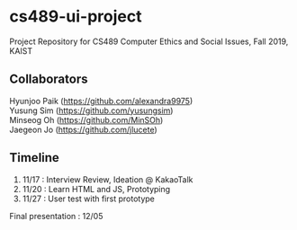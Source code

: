 # cs489-ui-project

Project Repository for CS489 Computer Ethics and Social Issues, Fall 2019, KAIST

## Collaborators

Hyunjoo Paik (https://github.com/alexandra9975)  
Yusung Sim (https://github.com/yusungsim)  
Minseog Oh (https://github.com/MinSOh)  
Jaegeon Jo (https://github.com/jlucete)  

## Timeline

1. 11/17 : Interview Review, Ideation @ KakaoTalk
2. 11/20 : Learn HTML and JS, Prototyping
3. 11/27 : User test with first prototype

Final presentation : 12/05

